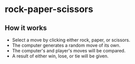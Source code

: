 # rock-paper-scissors

## How it works
- Select a move by clicking either rock, paper, or scissors.
- The computer generates a random move of its own.
- The computer's and player's moves will be compared.
- A result of either win, lose, or tie will be given.

